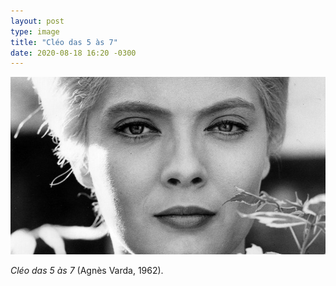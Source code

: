 ```yaml
---
layout: post
type: image
title: "Cléo das 5 às 7"
date: 2020-08-18 16:20 -0300
---
```

![Quadro do filme “Cléo das 5 às 7”.](/assets/2020/cleo-das-6-as-7.jpg)

_Cléo das 5 às 7_ (Agnès Varda, 1962).
